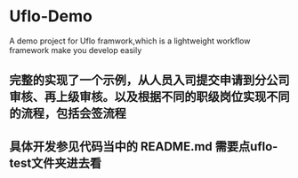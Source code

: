 # Uflo-Demo
A demo project for Uflo framwork,which is a lightweight workflow framework make you develop easily
## 完整的实现了一个示例，从人员入司提交申请到分公司审核、再上级审核。以及根据不同的职级岗位实现不同的流程，包括会签流程

## 具体开发参见代码当中的 README.md 需要点uflo-test文件夹进去看
